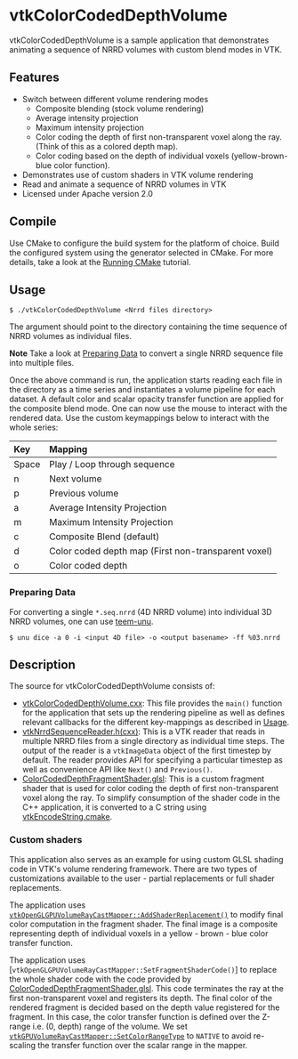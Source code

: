 # vtkColorCodedDepthVolume

vtkColorCodedDepthVolume is a sample application that demonstrates animating a
sequence of NRRD volumes with custom blend modes in VTK.

## Features

- Switch between different volume rendering modes
  - Composite blending (stock volume rendering)
  - Average intensity projection
  - Maximum intensity projection
  - Color coding the depth of first non-transparent voxel along the ray. (Think
    of this as a colored depth map).
  - Color coding based on the depth of individual voxels (yellow-brown-blue
    color function).
- Demonstrates use of custom shaders in VTK volume rendering
- Read and animate a sequence of NRRD volumes in VTK
- Licensed under Apache version 2.0

## Compile

Use CMake to configure the build system for the platform of choice. Build the
configured system using the generator selected in CMake.
For more details, take a look at the [Running
CMake](https://cmake.org/runningcmake/) tutorial.

## Usage

```shell_session
$ ./vtkColorCodedDepthVolume <Nrrd files directory>
```

The argument should point to the directory containing the time sequence of NRRD
volumes as individual files.

**Note** Take a look at [Preparing Data](#preparing-data) to convert a single
NRRD sequence file into multiple files.

Once the above command is run, the application starts reading each file in the
directory as a time series and instantiates a volume pipeline for each dataset.
A default color and scalar opacity transfer function are applied for the
composite blend mode. One can now use the mouse to interact with the rendered
data. Use the custom keymappings below to interact with the whole series:

| Key             |         Mapping                |
|:----------------|:-------------------------------|
|  Space          |  Play / Loop through sequence  |
|   n             |      Next volume               |
|   p             |      Previous volume           |
|   a             |   Average Intensity Projection |
|   m             |   Maximum Intensity Projection |
|   c             |   Composite Blend (default)    |
|   d             |   Color coded depth map (First non-transparent voxel) |
|   o             |   Color coded depth            |

### Preparing Data

For converting a single `*.seq.nrrd` (4D NRRD volume) into individual 3D NRRD
volumes, one can use [teem-unu](http://teem.sourceforge.net/unrrdu/).

```shell_session
$ unu dice -a 0 -i <input 4D file> -o <output basename> -ff %03.nrrd
```

## Description

The source for vtkColorCodedDepthVolume consists of:

- [vtkColorCodedDepthVolume.cxx](./vtkColorCodedDepthVolume.cxx):
  This file provides the `main()` function for the application that sets up the
  rendering pipeline as well as defines
  relevant callbacks for the different key-mappings as described in
  [Usage](#usage).
- [vtkNrrdSequenceReader.h(cxx)](./vtkNrrdSequenceReader.h): This is a VTK
  reader that reads in multiple NRRD files from a single directory as individual
  time steps. The output of the reader is a `vtkImageData` object of the first
  timestep by default. The reader provides API for specifying a particular
  timestep as well as convenience API like `Next()` and `Previous()`.
- [ColorCodedDepthFragmentShader.glsl](./ColorCodedDepthFragmentShader.glsl):
  This is a custom fragment shader that is used for color coding the depth of
  first non-transparent voxel along the ray. To simplify consumption of the
  shader code in the C++ application, it is converted to a C string using
  [vtkEncodeString.cmake](https://gitlab.kitware.com/vtk/vtk/blob/590b3413ba71bfe0a746d276360d055001ec8eac/CMake/vtkEncodeString.cmake).

### Custom shaders

This application also serves as an example for using custom GLSL shading code
in VTK's volume rendering framework. There are two types of customizations
available to the user - partial replacements or full shader replacements.

The application uses
[`vtkOpenGLGPUVolumeRayCastMapper::AddShaderReplacement()`](https://www.vtk.org/doc/nightly/html/classvtkOpenGLGPUVolumeRayCastMapper.html#a5f701007fb5301dfd2b047739ab28edc)
to modify final color computation in the fragment shader. The final image is a
composite representing depth of individual voxels in a yellow - brown - blue
color transfer function.

The application uses
[`vtkOpenGLGPUVolumeRayCastMapper::SetFragmentShaderCode()`] to replace the
whole shader code with the code provided by
[ColorCodedDepthFragmentShader.glsl](./ColorCodedDepthFragmentShader.glsl).
This code terminates the ray at the first non-transparent voxel and registers
its depth. The final color of the rendered fragment is decided based on the
depth value registered for the fragment. In this case, the color transfer
function is defined over the Z-range i.e. (0, depth) range of the volume. We set
[`vtkGPUVolumeRayCastMapper::SetColorRangeType`](https://www.vtk.org/doc/nightly/html/classvtkGPUVolumeRayCastMapper.html#a784d19bb8eeb1350269dbc99e7be995f)
to `NATIVE` to avoid re-scaling the transfer function over the scalar range in
the mapper.
